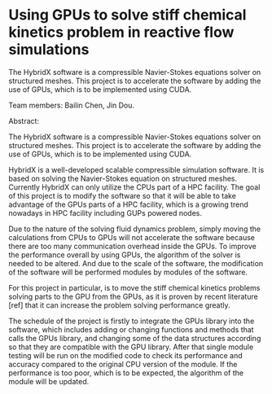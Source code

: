 # Using GPUs to solve stiff chemical kinetics problem in reactive flow simulations

The HybridX software is a compressible Navier-Stokes equations solver on structured meshes. This project is to accelerate the software by adding the use of GPUs, which is to be implemented using CUDA.

Team members: Bailin Chen, Jin Dou.



Abstract:

The HybridX software is a compressible Navier-Stokes equations solver on structured meshes. This project is to accelerate the software by adding the use of GPUs, which is to be implemented using CUDA.

HybridX is a well-developed scalable compressible simulation software. It is based on solving the Navier-Stokes equation on structured meshes. Currently HybridX can only utilize the CPUs part of a HPC facility. The goal of this project is to modify the software so that it will be able to take advantage of the GPUs parts of a HPC facility, which is a growing trend nowadays in HPC facility including GUPs powered nodes. 

Due to the nature of the solving fluid dynamics problem, simply moving the calculations from CPUs to GPUs will not accelerate the software because there are too many communication overhead inside the GPUs. To improve the performance overall by using GPUs, the algorithm of the solver is needed to be altered. And due to the scale of the software, the modification of the software will be performed modules by modules of the software. 

For this project in particular, is to move the stiff chemical kinetics problems solving parts to the GPU from the GPUs, as it is proven by recent literature [ref] that it can increase the problem solving performance greatly. 

The schedule of the project is firstly to integrate the GPUs library into the software, which includes adding or changing functions and methods that calls the GPUs library, and changing some of the data structures according so that they are compatible with the GPU library. After that single module testing will be run on the modified code to check its performance and accuracy compared to the original CPU version of the module. If the performance is too poor, which is to be expected, the algorithm of the module will be updated. 
